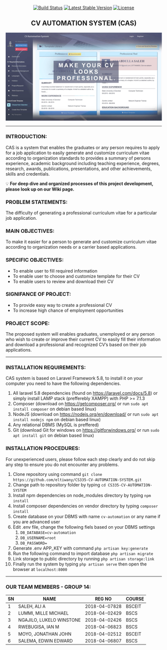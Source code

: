 
<p align="center">
<a href="#"><img src="https://travis-ci.org/laravel/framework.svg" alt="Build Status"></a>
<a href="#"><img src="https://poser.pugx.org/laravel/framework/v/stable.svg" alt="Latest Stable Version"></a>
<a href="#"><img src="https://poser.pugx.org/laravel/framework/license.svg" alt="License"></a>
</p>

<h2 align="center">CV AUTOMATION SYSTEM (CAS)</h2>
<p align="center">
   <img src="public/images/cas-image.jpg">
</p>

-----------------

### INTRODUCTION:
CAS is a system that enables the graduates or any person requires to apply for a job application to easily generate and customize curriculum vitae according to organization standards to provides a summary of persons experience, academic background including teaching experience, degrees, research, awards, publications, presentations, and other achievements, skills and credentials.

 💡 **For deep dive and organized processes of this project development, please look up on our Wiki page.**

### PROBLEM STATEMENTS:
The difficulty of generating a professional curriculum vitae for a particular job application.

### MAIN OBJECTIVES:
To make it easier for a person to generate and customize curriculum vitae according to organization needs or a carrier based applications.

### SPECIFIC OBJECTIVES:
* To enable user to fill required information
* To enable user to choose and customize template for their CV
* To enable users to review and download their CV

### SIGNIFANCE OF PROJECT:
* To provide easy way to create a professional CV
* To increase high chance of employment opportunities

### PROJECT SCOPE:
The proposed system will enables graduates, unemployed or any person who wish to create or improve their current CV to easily fill their information and download a professional and recognized CV’s based on their job applications.

--------------------
### INSTALLATION REQUIREMENTS:
CAS system is based on Laravel Framework 5.8, to install it on your computer you need to have the following dependencies.
1. All laravel 5.8 dependencies (found on https://laravel.com/docs/5.8) or simply install LAMP stack (prefferebly XAMPP) with PHP >= 7.1.3
1. Composer (download on https://getcomposer.org/ or run `sudo apt install composer` on debian based linux)
1. NodeJS (download on https://nodejs.org/en/download/ or run `sudo apt install nodejs npm` on debian based linux)
1. Any relational DBMS (MySQL is preffered)
1. Git (download Git for windows on https://gitforwindows.org/ or run `sudo apt install git` on debian based linux)

### INSTALLATION PROCEDURES:
For unexperienced users, please follow each step clearly and do not skip any step to ensure you do not encounter any problems.

1. Clone repository using command `git clone https://github.com/eltiwany/CS335-CV-AUTOMATION-SYSTEM.git`
1. Change path to repository folder by typing `cd CS335-CV-AUTOMATION-SYSTEM`
1. Install npm dependencies on node_modules directory by typing `npm install`
1. Install composer dependencies on vendor directory by typing `composer install`
1. Create database on your DBMS with name `cv-automation` or any name if you are advanced user
1. Edit .env file, change the following fiels based on your DBMS settings
   1. `DB_DATABASE=cv-automation`
   1. `DB_USERNAME=root`
   1. `DB_PASSWORD=`
1. Generate .env APP_KEY with command `php artisan key:generate`
1. Run the following command to import database `php artisan migrate`
1. Link storage to public directory by running `php artisan storage:link`
1. Finally run the system by typing `php artisan serve` then open the browser at `localhost:8000`

---------------
### OUR TEAM MEMBERS - GROUP 14:
SN | NAME |	REG NO |	COURSE
-- | ---- | ------ | -------
1 |	SALEH, ALI A |	2018-04-07828 |	BSCEIT
2 |	LUMMI, MILLE MICHAEL |	2018-04-02429 |	BSCS
3 |	NGAJILO, LUKELO WINSTONE |	2018-04-02426 |	BSCS
4 |	RWEBUGISA, IAN M |	2018-04-06823 |	BSCS
5 |	MOYO, JONATHAN JOHN |	2018-04-02512 |	BSCEIT
6 |	SALEMA, EDWIN EDWARD |	2018-04-06807 |	BSCS
